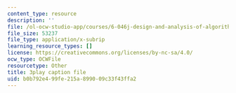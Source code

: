 ```yaml
---
content_type: resource
description: ''
file: /ol-ocw-studio-app/courses/6-046j-design-and-analysis-of-algorithms-spring-2015/b0b792e499fe215a899009c33f43ffa2_krZI60lKPek.srt
file_size: 53237
file_type: application/x-subrip
learning_resource_types: []
license: https://creativecommons.org/licenses/by-nc-sa/4.0/
ocw_type: OCWFile
resourcetype: Other
title: 3play caption file
uid: b0b792e4-99fe-215a-8990-09c33f43ffa2
---
```

